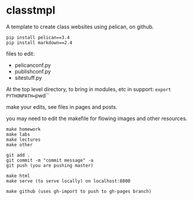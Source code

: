 classtmpl
=========

A template to create class websites using pelican, on github.

```
pip install pelican==3.4
pip install markdown==2.4
```

files to edit:

* pelicanconf.py
* publishconf.py
* sitestuff.py

At the top level directory, to bring in modules, etc in support:
`export PYTHONPATH=`pwd``

make your edits, see files in pages and posts.

you may need to edit the makefile for flowing images and other resources.

```
make homework 
make labs
make lectures
make other

git add .
git commit -m "commit message" -a
git push (you are pushing master)

make html 
make serve (to serve locally) on localhost:8000 

make github (uses gh-import to push to gh-pages branch)
```
